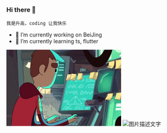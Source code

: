 ### Hi there 👋

    我是升高，coding 让我快乐

* 🔭 I’m currently working on BeiJing
* 🌱 I’m currently learning ts, flutter

<img src="assets/image/图片.gif" width="300" height="200" alt="图片描述文字"/>

<img src="https://github-readme-stats.vercel.app/api?username=iswsg" width="400" height="200" alt="图片描述文字"/>
